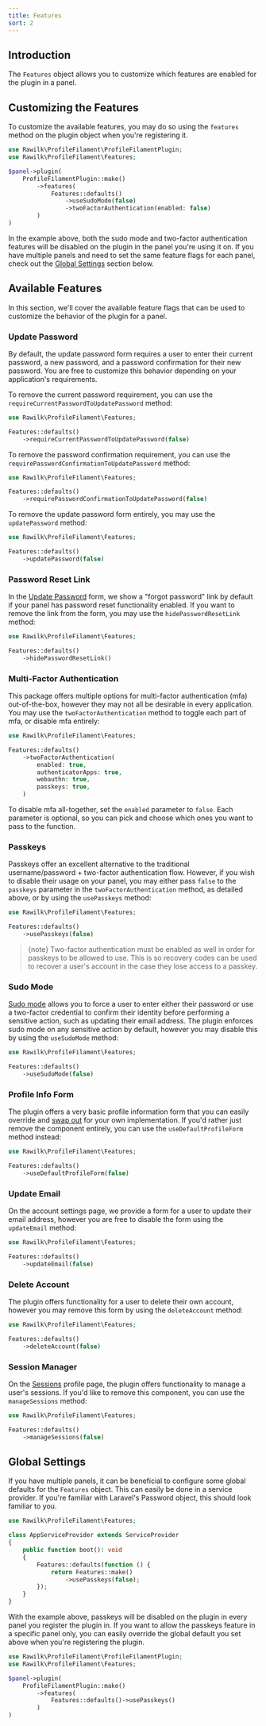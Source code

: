 ```yaml
---
title: Features
sort: 2
---
```


## Introduction

The `Features` object allows you to customize which features are enabled for the plugin in a panel.

## Customizing the Features

To customize the available features, you may do so using the `features` method on the plugin object when you're registering it.

```php
use Rawilk\ProfileFilament\ProfileFilamentPlugin;
use Rawilk\ProfileFilament\Features;

$panel->plugin(
    ProfileFilamentPlugin::make()
        ->features(
            Features::defaults()
                ->useSudoMode(false)
                ->twoFactorAuthentication(enabled: false)
        )
)
```

In the example above, both the sudo mode and two-factor authentication features will be disabled on the plugin in the panel you're using it on. If you have multiple panels and need to set the same feature flags for each panel, check out the [Global Settings](#user-content-global-settings) section below.

## Available Features

In this section, we'll cover the available feature flags that can be used to customize the behavior of the plugin for a panel.

### Update Password

By default, the update password form requires a user to enter their current password, a new password, and a password confirmation for their new password. You are free to customize this behavior depending on your application's requirements.

To remove the current password requirement, you can use the `requireCurrentPasswordToUpdatePassword` method:

```php
use Rawilk\ProfileFilament\Features;

Features::defaults()
    ->requireCurrentPasswordToUpdatePassword(false)
```

To remove the password confirmation requirement, you can use the `requirePasswordConfirmationToUpdatePassword` method:

```php
use Rawilk\ProfileFilament\Features;

Features::defaults()
    ->requirePasswordConfirmationToUpdatePassword(false)
```

To remove the update password form entirely, you may use the `updatePassword` method:

```php
use Rawilk\ProfileFilament\Features;

Features::defaults()
    ->updatePassword(false)
```

### Password Reset Link

In the [Update Password](#user-content-update-password) form, we show a "forgot password" link by default if your panel has password reset functionality enabled. If you want to remove the link from the form, you may use the `hidePasswordResetLink` method:

```php
use Rawilk\ProfileFilament\Features;

Features::defaults()
    ->hidePasswordResetLink()
```

### Multi-Factor Authentication

This package offers multiple options for multi-factor authentication (mfa) out-of-the-box, however they may not all be desirable in every application. You may use the `twoFactorAuthentication` method to toggle each part of mfa, or disable mfa entirely:

```php
use Rawilk\ProfileFilament\Features;

Features::defaults()
    ->twoFactorAuthentication(
        enabled: true,
        authenticatorApps: true,
        webauthn: true,
        passkeys: true,
    )
```

To disable mfa all-together, set the `enabled` parameter to `false`. Each parameter is optional, so you can pick and choose which ones you want to pass to the function.

### Passkeys

Passkeys offer an excellent alternative to the traditional username/password + two-factor authentication flow. However, if you wish to disable their usage on your panel, you may either pass `false` to the `passkeys` parameter in the `twoFactorAuthentication` method, as detailed above, or by using the `usePasskeys` method:

```php
use Rawilk\ProfileFilament\Features;

Features::defaults()
    ->usePasskeys(false)
```

> {note} Two-factor authentication must be enabled as well in order for passkeys to be allowed to use. This is so recovery codes can be used to recover a user's account in the case they lose access to a passkey.

### Sudo Mode

[Sudo mode](/docs/profile-filament-plugin/{version}/advanced-usage/sudo-mode) allows you to force a user to enter either their password or use a two-factor credential to confirm their identity before performing a sensitive action, such as updating their email address. The plugin enforces sudo mode on any sensitive action by default, however you may disable this by using the `useSudoMode` method:

```php
use Rawilk\ProfileFilament\Features;

Features::defaults()
    ->useSudoMode(false)
```

### Profile Info Form

The plugin offers a very basic profile information form that you can easily override and [swap out](/docs/profile-filament-plugin/{version}/customizations/page-customization#user-content-swap-components) for your own implementation. If you'd rather just remove the component entirely, you can use the `useDefaultProfileForm` method instead:

```php
use Rawilk\ProfileFilament\Features;

Features::defaults()
    ->useDefaultProfileForm(false)
```

### Update Email

On the account settings page, we provide a form for a user to update their email address, however you are free to disable the form using the `updateEmail` method:

```php
use Rawilk\ProfileFilament\Features;

Features::defaults()
    ->updateEmail(false)
```

### Delete Account

The plugin offers functionality for a user to delete their own account, however you may remove this form by using the `deleteAccount` method:

```php
use Rawilk\ProfileFilament\Features;

Features::defaults()
    ->deleteAccount(false)
```

### Session Manager

On the [Sessions](/docs/profile-filament-plugin/{version}/pages/sessions) profile page, the plugin offers functionality to manage a user's sessions. If you'd like to remove this component, you can use the `manageSessions` method:

```php
use Rawilk\ProfileFilament\Features;

Features::defaults()
    ->manageSessions(false)
```

## Global Settings

If you have multiple panels, it can be beneficial to configure some global defaults for the `Features` object. This can easily be done in a service provider. If you're familiar with Laravel's Password object, this should look familiar to you.

```php
use Rawilk\ProfileFilament\Features;

class AppServiceProvider extends ServiceProvider
{
    public function boot(): void
    {
        Features::defaults(function () {
            return Features::make()
                ->usePasskeys(false);
        });     
    }
}
```

With the example above, passkeys will be disabled on the plugin in every panel you register the plugin in. If you want to allow the passkeys feature in a specific panel only, you can easily override the global default you set above when you're registering the plugin.

```php
use Rawilk\ProfileFilament\ProfileFilamentPlugin;
use Rawilk\ProfileFilament\Features;

$panel->plugin(
    ProfileFilamentPlugin::make()
        ->features(
            Features::defaults()->usePasskeys()
        )
)
```
